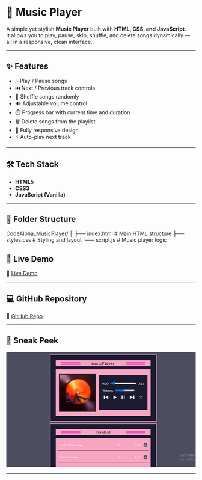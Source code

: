 # 🎵 Music Player

A simple yet stylish **Music Player** built with **HTML, CSS, and JavaScript**.  
It allows you to play, pause, skip, shuffle, and delete songs dynamically — all in a responsive, clean interface.

---

## ✨ Features

- 🎶 Play / Pause songs  
- ⏭️ Next / Previous track controls  
- 🔀 Shuffle songs randomly  
- 🔊 Adjustable volume control  
- ⏱️ Progress bar with current time and duration  
- 🗑️ Delete songs from the playlist  
- 📱 Fully responsive design  
- ⚡ Auto-play next track  

---

## 🛠️ Tech Stack

- **HTML5**
- **CSS3**
- **JavaScript (Vanilla)**

---

## 📂 Folder Structure

CodeAlpha_MusicPlayer/
│
├── index.html # Main HTML structure
├── styles.css # Styling and layout
└── script.js # Music player logic

## 🚀 Live Demo
🔗 [Live Demo](https://musicplayern.netlify.app/)  

---

## 💻 GitHub Repository
🔗 [GitHub Repo](https://github.com/kal1kidan/codealpha_MusicPlayer)

---
## 📸 Sneak Peek
![Music Player Screenshot](img.png)  

---
